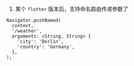 1. 某个 `flutter` 版本后，支持命名路由传递参数了
```
Navigator.pushNamed(
  context,
  '/weather',
  arguments: <String, String> {
    'city': 'Berlin',
    'country': 'Germany',
  },
);
```
